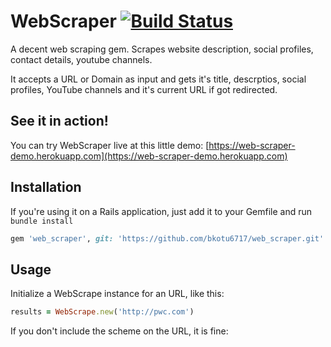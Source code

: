 # WebScraper [![Build Status](https://secure.travis-ci.org/bkotu6717/web_scraper.png)](http://travis-ci.org/bkotu6717/web_scraper.png)

A decent web scraping gem. Scrapes website description, social profiles, contact details, youtube channels.


It accepts a URL or Domain as input and gets it's title, descrptios, social profiles, YouTube channels and it's current URL if got redirected.


## See it in action!

You can try WebScraper live at this little demo: [https://web-scraper-demo.herokuapp.com](https://web-scraper-demo.herokuapp.com)

## Installation


If you're using it on a Rails application, just add it to your Gemfile and run `bundle install`

```ruby
gem 'web_scraper', git: 'https://github.com/bkotu6717/web_scraper.git'
```

## Usage

Initialize a WebScrape instance for an URL, like this:

```ruby
results = WebScrape.new('http://pwc.com')
```

If you don't include the scheme on the URL, it is fine:
